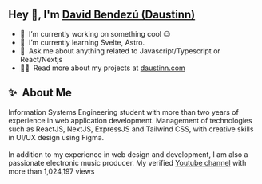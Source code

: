 <h2>Hey 👋, I'm <a href="https://daustinn.com" >David Bendezú (Daustinn)</a></h2>


- 🔭 &nbsp;I’m currently working on something cool :wink:
- 🌱 &nbsp;I’m currently learning Svelte, Astro.
- 💬 &nbsp;Ask me about anything related to Javascript/Typescript or React/Nextjs
- 👨‍💻 &nbsp;Read more about my projects at [daustinn.com](https://daustinn.com/#projects)
<h2>✨&nbsp; About Me</h2>
Information Systems Engineering student with more than two years of experience in web application development. Management of technologies such as ReactJS, NextJS, ExpressJS and Tailwind CSS, with creative skills in UI/UX design using Figma.
<br/>
<br/>
In addition to my experience in web design and development, I am also a passionate electronic music producer. My verified <a href="https://www.youtube.com/channel/UC84loLG1jFYYQ5eqcSJQGKw">Youtube channel</a> with more than 1,024,197 views

